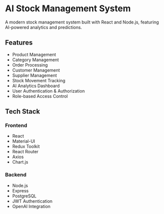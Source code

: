 # AI Stock Management System

A modern stock management system built with React and Node.js, featuring AI-powered analytics and predictions.

## Features

- Product Management
- Category Management
- Order Processing
- Customer Management
- Supplier Management
- Stock Movement Tracking
- AI Analytics Dashboard
- User Authentication & Authorization
- Role-based Access Control

## Tech Stack

### Frontend
- React
- Material-UI
- Redux Toolkit
- React Router
- Axios
- Chart.js

### Backend
- Node.js
- Express
- PostgreSQL
- JWT Authentication
- OpenAI Integration
